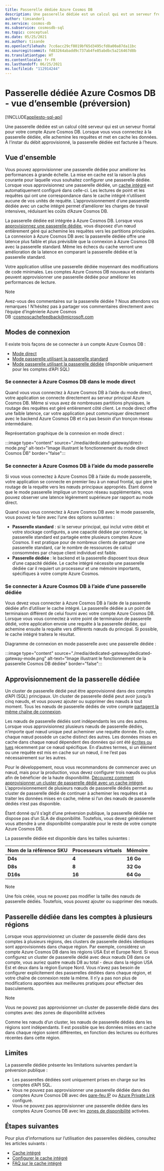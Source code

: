 ```yaml
---
title: Passerelle dédiée Azure Cosmos DB
description: Une passerelle dédiée est un calcul qui est un serveur frontal pour les données d’un compte Azure Cosmos DB. Lorsque vous vous connectez à la passerelle dédiée, elle achemine les requêtes et met en cache les données.
author: timsander1
ms.service: cosmos-db
ms.subservice: cosmosdb-sql
ms.topic: conceptual
ms.date: 05/25/2021
ms.author: tisande
ms.openlocfilehash: 7cc6acc29cf8019bf65d3495cfd8a00a87da11bc
ms.sourcegitcommit: fd83264abadd9c737ab4fe85abdbc5a216467d8b
ms.translationtype: HT
ms.contentlocale: fr-FR
ms.lasthandoff: 06/25/2021
ms.locfileid: "112914244"
---
```

# <a name="azure-cosmos-db-dedicated-gateway---overview-preview"></a>Passerelle dédiée Azure Cosmos DB - vue d’ensemble (préversion)
[!INCLUDE[appliesto-sql-api](includes/appliesto-sql-api.md)]

Une passerelle dédiée est un calcul côté serveur qui est un serveur frontal pour votre compte Azure Cosmos DB. Lorsque vous vous connectez à la passerelle dédiée, elle achemine les requêtes et met en cache les données. À l’instar du débit approvisionné, la passerelle dédiée est facturée à l’heure.

## <a name="overview"></a>Vue d'ensemble

Vous pouvez approvisionner une passerelle dédiée pour améliorer les performances à grande échelle. La mise en cache est la raison la plus courante pour laquelle vous souhaitez configurer une passerelle dédiée. Lorsque vous approvisionnez une passerelle dédiée, un [cache intégré](integrated-cache.md) est automatiquement configuré dans celle-ci. Les lectures de point et les requêtes qui ont une correspondance dans le cache intégré n’utilisent aucune de vos unités de requête. L’approvisionnement d’une passerelle dédiée avec un cache intégré permet d’améliorer les charges de travail intensives, réduisant les coûts d’Azure Cosmos DB.

La passerelle dédiée est intégrée à Azure Cosmos DB. Lorsque vous [approvisionnez une passerelle dédiée](how-to-configure-integrated-cache.md), vous disposez d’un nœud entièrement géré qui achemine les requêtes vers les partitions principales. La connexion à Azure Cosmos DB avec la passerelle dédiée offre une latence plus faible et plus prévisible que la connexion à Azure Cosmos DB avec la passerelle standard. Même les échecs du cache verront une amélioration de la latence en comparant la passerelle dédiée et la passerelle standard.

Votre application utilise une passerelle dédiée moyennant des modifications de code minimales. Les comptes Azure Cosmos DB nouveaux et existants peuvent approvisionner une passerelle dédiée pour améliorer les performances de lecture.

> [!NOTE]
> Avez-vous des commentaires sur la passerelle dédiée ? Nous attendons vos remarques ! N’hésitez pas à partager vos commentaires directement avec l’équipe d’ingénierie Azure Cosmos DB :cosmoscachefeedback@microsoft.com

## <a name="connection-modes"></a>Modes de connexion

Il existe trois façons de se connecter à un compte Azure Cosmos DB :

- [Mode direct](#connect-to-azure-cosmos-db-using-direct-mode)
- [Mode passerelle utilisant la passerelle standard](#connect-to-azure-cosmos-db-using-gateway-mode)
- [Mode passerelle utilisant la passerelle dédiée](#connect-to-azure-cosmos-db-using-the-dedicated-gateway) (disponible uniquement pour les comptes d’API SQL)

### <a name="connect-to-azure-cosmos-db-using-direct-mode"></a>Se connecter à Azure Cosmos DB dans le mode direct

Quand vous vous connectez à Azure Cosmos DB à l’aide du mode direct, votre application se connecte directement au serveur principal Azure Cosmos DB. Même si vous avez de nombreuses partitions physiques, le routage des requêtes est géré entièrement côté client. Le mode direct offre une faible latence, car votre application peut communiquer directement avec le backend Azure Cosmos DB et n’a pas besoin d’un tronçon réseau intermédiaire.

Représentation graphique de la connexion en mode direct :

:::image type="content" source="./media/dedicated-gateway/direct-mode.png" alt-text="Image illustrant le fonctionnement du mode direct Cosmos DB" border="false":::

### <a name="connect-to-azure-cosmos-db-using-gateway-mode"></a>Se connecter à Azure Cosmos DB à l’aide du mode passerelle

Si vous vous connectez à Azure Cosmos DB à l’aide du mode passerelle, votre application se connecte en premier lieu à un nœud frontal, qui gère le routage de la requête vers les nœuds principaux appropriés. Étant donné que le mode passerelle implique un tronçon réseau supplémentaire, vous pouvez observer une latence légèrement supérieure par rapport au mode direct. 

Quand vous vous connectez à Azure Cosmos DB avec le mode passerelle, vous pouvez le faire avec l’une des options suivantes :

* **Passerelle standard** : si le serveur principal, qui inclut votre débit et votre stockage configurés, a une capacité dédiée par conteneur, la passerelle standard est partagée entre plusieurs comptes Azure Cosmos. Il est pratique pour de nombreux clients de partager une passerelle standard, car le nombre de ressources de calcul consommées par chaque client individuel est faible.
* **Passerelle dédiée** : le backend et la passerelle disposent tous deux d’une capacité dédiée. Le cache intégré nécessite une passerelle dédiée car il requiert un processeur et une mémoire importants, spécifiques à votre compte Azure Cosmos.

### <a name="connect-to-azure-cosmos-db-using-the-dedicated-gateway"></a>Se connecter à Azure Cosmos DB à l’aide d’une passerelle dédiée

Vous devez vous connecter à Azure Cosmos DB à l’aide de la passerelle dédiée afin d’utiliser le cache intégré. La passerelle dédiée a un point de terminaison différent de celui fourni avec votre compte Azure Cosmos DB. Lorsque vous vous connectez à votre point de terminaison de passerelle dédié, votre application envoie une requête à la passerelle dédiée, qui achemine ensuite la requête vers différents nœuds du principal. Si possible, le cache intégré traitera le résultat.

Diagramme de connexion en mode passerelle avec une passerelle dédiée :

:::image type="content" source="./media/dedicated-gateway/dedicated-gateway-mode.png" alt-text="Image illustrant le fonctionnement de la passerelle Cosmos DB dédiée" border="false":::
 
## <a name="provisioning-the-dedicated-gateway"></a>Approvisionnement de la passerelle dédiée

Un cluster de passerelle dédié peut être approvisionné dans des comptes d’API (SQL) principaux. Un cluster de passerelle dédié peut avoir jusqu’à cinq nœuds, et vous pouvez ajouter ou supprimer des nœuds à tout moment. Tous les nœuds de passerelle dédiés de votre compte [partagent la même chaîne de connexion](how-to-configure-integrated-cache.md#configuring-the-integrated-cache).

Les nœuds de passerelle dédiés sont indépendants les uns des autres. Lorsque vous approvisionnez plusieurs nœuds de passerelle dédiés, n’importe quel nœud unique peut acheminer une requête donnée. En outre, chaque nœud possède un cache distinct des autres. Les données mises en cache dans chaque nœud dépendent des données qui ont été [écrites ou lues](integrated-cache.md#item-cache) récemment par ce nœud spécifique. En d’autres termes, si un élément ou une requête est mis en cache sur un nœud, il ne l’est pas nécessairement sur les autres.

Pour le développement, nous vous recommandons de commencer avec un nœud, mais pour la production, vous devez configurer trois nœuds ou plus afin de bénéficier de la haute disponibilité. [Découvrez comment approvisionner un cluster de passerelle dédié avec un cache intégré](how-to-configure-integrated-cache.md). L’approvisionnement de plusieurs nœuds de passerelle dédiés permet au cluster de passerelle dédié de continuer à acheminer les requêtes et à traiter les données mises en cache, même si l’un des nœuds de passerelle dédiés n’est pas disponible.

Étant donné qu’il s’agit d’une préversion publique, la passerelle dédiée ne dispose pas d’un SLA de disponibilité. Toutefois, vous devez généralement vous attendre à une disponibilité comparable pour le reste de votre compte Azure Cosmos DB.

La passerelle dédiée est disponible dans les tailles suivantes :

| **Nom de la référence SKU** | **Processeurs virtuels** | **Mémoire**  |
| ------------ | -------- | ----------- |
| **D4s**      | **4**    | **16 Go** |
| **D8s**      | **8**    | **32 Go** |
| **D16s**     | **16**   | **64 Go** |

> [!NOTE]
> Une fois créée, vous ne pouvez pas modifier la taille des nœuds de passerelle dédiés. Toutefois, vous pouvez ajouter ou supprimer des nœuds.

## <a name="dedicated-gateway-in-multi-region-accounts"></a>Passerelle dédiée dans les comptes à plusieurs régions

Lorsque vous approvisionnez un cluster de passerelle dédié dans des comptes à plusieurs régions, des clusters de passerelle dédiés identiques sont approvisionnés dans chaque région. Par exemple, considérez un compte Azure Cosmos DB dans les régions USA Est et Europe Nord. Si vous configurez un cluster de passerelle dédié avec deux nœuds D8 dans ce compte, vous auriez quatre nœuds D8 au total - deux dans la région USA Est et deux dans la région Europe Nord. Vous n’avez pas besoin de configurer explicitement des passerelles dédiées dans chaque région, et votre chaîne de connexion reste la même. Il n’y a pas non plus de modifications apportées aux meilleures pratiques pour effectuer des basculements.

> [!NOTE]
> Vous ne pouvez pas approvisionner un cluster de passerelle dédié dans des comptes avec des zones de disponibilité activées

Comme les nœuds d’un cluster, les nœuds de passerelle dédiés dans les régions sont indépendants. Il est possible que les données mises en cache dans chaque région soient différentes, en fonction des lectures ou écritures récentes dans cette région.

## <a name="limitations"></a>Limites

La passerelle dédiée présente les limitations suivantes pendant la préversion publique :

- Les passerelles dédiées sont uniquement prises en charge sur les comptes d’API SQL.
- Vous ne pouvez pas approvisionner une passerelle dédiée dans des comptes Azure Cosmos DB avec des [pare-feu IP](how-to-configure-firewall.md) ou [Azure Private Link](how-to-configure-private-endpoints.md) configuré.
- Vous ne pouvez pas approvisionner une passerelle dédiée dans les comptes Azure Cosmos DB avec les [zones de disponibilité](high-availability.md#availability-zone-support) activées.

## <a name="next-steps"></a>Étapes suivantes

Pour plus d’informations sur l’utilisation des passerelles dédiées, consultez les articles suivants :

- [Cache intégré](integrated-cache.md)
- [Configurer le cache intégré](how-to-configure-integrated-cache.md)
- [FAQ sur le cache intégré](integrated-cache-faq.md)